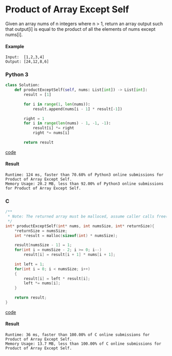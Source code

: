 # Product of Array Except Self
Given an array nums of n integers where n > 1,  return an array output such that output[i] is equal to the product of all the elements of nums except nums[i].

#### Example 
```
Input:  [1,2,3,4]
Output: [24,12,8,6]
```

### Python 3
```python
class Solution:
    def productExceptSelf(self, nums: List[int]) -> List[int]:
        result = [1]
        
        for i in range(1, len(nums)):
            result.append(nums[i - 1] * result[-1])
            
        right = 1
        for i in range(len(nums) - 1, -1, -1):
            result[i] *= right
            right *= nums[i]
            
        return result
```
[code](Python%203/238.py)

#### Result
```
Runtime: 124 ms, faster than 70.60% of Python3 online submissions for Product of Array Except Self.
Memory Usage: 20.2 MB, less than 92.00% of Python3 online submissions for Product of Array Except Self.
```

### C
```C
/**
 * Note: The returned array must be malloced, assume caller calls free().
 */
int* productExceptSelf(int* nums, int numsSize, int* returnSize){
    *returnSize = numsSize;
    int *result = malloc(sizeof(int) * numsSize);
    
    result[numsSize - 1] = 1;
    for(int i = numsSize - 2; i >= 0; i--)
        result[i] = result[i + 1] * nums[i + 1];
    
    int left = 1;
    for(int i = 0; i < numsSize; i++)
    {
        result[i] = left * result[i];
        left *= nums[i];
    }
    
    return result;
}
```
[code](C/238.c)

#### Result
```
Runtime: 36 ms, faster than 100.00% of C online submissions for Product of Array Except Self.
Memory Usage: 13.7 MB, less than 100.00% of C online submissions for Product of Array Except Self.
```
